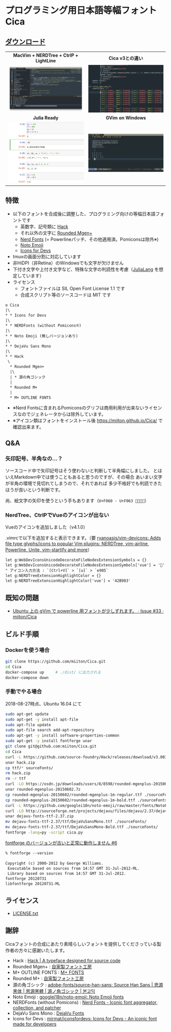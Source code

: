 # プログラミング用日本語等幅フォント Cica

## [ダウンロード](https://github.com/miiton/Cica/releases/latest)

|                                                                     |                                                                        |
| :----:                                                              | :----:                                                                 |
| **MacVim + NERDTree + CtrlP + LightLine**                           | **Cica v3との違い**                                                    |
| [![MacVim](screenshots/macvim.png)](screenshots/macvim.png)         | [![v3 and v4](screenshots/cicachange.gif)](screenshots/cicachange.gif) |
| **Julia Ready**                                                     | **GVim on Windows**                                                    |
| [![Julia on Jupyter](screenshots/julia.png)](screenshots/julia.png) | [![GVim on Windows](screenshots/gvim.png)](screenshots/gvim.png)       |



## 特徴

* 以下のフォントを合成後に調整した、プログラミング向けの等幅日本語フォントです
    - 英数字、記号類に [Hack](https://sourcefoundry.org/hack/)
    - それ以外の文字に [Rounded Mgen+](http://jikasei.me/font/rounded-mgenplus/)
    - [Nerd Fonts](https://github.com/ryanoasis/nerd-fonts) (= Powerlineパッチ、その他適用済。Pomiconsは除外※)
    - [Noto Emoji](https://www.google.com/get/noto/)
    - [Icons for Devs](https://github.com/mirmat/iconsfordevs)
* tmuxの画面分割に対応しています
* 非HiDPI（非Retina）のWindowsでも文字が欠けません
* 下付き文字や上付き文字など、特殊な文字の判読性を考慮（[JuliaLang](https://julialang.org/) を想定しています）
* ライセンス
    - フォントファイルは SIL Open Font License 1.1 です
    - 合成スクリプト等のソースコードは MIT です

```
o Cica
|\
* * Icons for Devs
|\
* * NERDFonts (without Pomicons※)
|\
* * Noto Emoji (無しバージョンあり)
|\
* * DejaVu Sans Mono
|\
* * Hack
 \
  * Rounded Mgen+
  |\
  | * 源の角ゴシック
  |
  * Rounded M+
  |
  * M+ OUTLINE FONTS
```

- ※Nerd Fontsに含まれるPomiconsのグリフは商用利用が出来ないライセンスなのでジェネレータからは除外しています。
- ※アイコン類はフォントをインストール後 [https:\/\/miiton.github.io\/Cica\/](https://miiton.github.io/Cica/) で確認出来ます。

## Q&A

### 矢印記号、半角なの...？  

ソースコード中で矢印記号はそう使わないと判断して半角幅にしました。
とはいえMarkdown中では使うこともあると思うのですが、その場合
あいまい文字が半角の環境で見切れてしまうので、それであれば
多少不格好でも判読できたほうが良いという判断です。

尚、絵文字の矢印を使うという手もあります（`U+F060 - U+F063 `）

### NerdTree、CtrlPでVueのアイコンが出ない

Vueのアイコンを追加しました（v4.1.0）

.vimrcで以下を追加すると表示できます。（要 [ryanoasis/vim\-devicons: Adds file type glyphs/icons to popular Vim plugins: NERDTree, vim\-airline, Powerline, Unite, vim\-startify and more](https://github.com/ryanoasis/vim-devicons)）

```vim
let g:WebDevIconsUnicodeDecorateFileNodesExtensionSymbols = {}
let g:WebDevIconsUnicodeDecorateFileNodesExtensionSymbols['vue'] = ''
" アイコン入力方法 : `[Ctrl+V]` > `[u]` > `e905`
let g:NERDTreeExtensionHighlightColor = {}
let g:NERDTreeExtensionHighlightColor['vue'] = '42B983'
```


## 既知の問題

* [Ubuntu 上の gVim で powerline 用フォントが少しずれます。 · Issue \#33 · miiton/Cica](https://github.com/miiton/Cica/issues/33)

## ビルド手順


### Dockerを使う場合

```sh
git clone https://github.com/miiton/Cica.git
cd Cica
docker-compose up     # ./dist/ に出力される
docker-compose down
```

### 手動でやる場合

2018-08-27時点、Ubuntu 16.04 にて

```sh
sudo apt-get update
sudo apt-get -y install apt-file
sudo apt-file update
sudo apt-file search add-apt-repository
sudo apt-get -y install software-properties-common
sudo apt-get -y install fontforge unar
git clone git@github.com:miiton/Cica.git
cd Cica
curl -L https://github.com/source-foundry/Hack/releases/download/v3.003/Hack-v3.003-ttf.zip -o hack.zip
unar hack.zip
cp ttf/* sourceFonts/
rm hack.zip
rm -r ttf
curl -LO https://osdn.jp/downloads/users/8/8598/rounded-mgenplus-20150602.7z
unar rounded-mgenplus-20150602.7z
cp rounded-mgenplus-20150602/rounded-mgenplus-1m-regular.ttf ./sourceFonts
cp rounded-mgenplus-20150602/rounded-mgenplus-1m-bold.ttf ./sourceFonts
curl -L https://github.com/googlei18n/noto-emoji/raw/master/fonts/NotoEmoji-Regular.ttf -o sourceFonts/NotoEmoji-Regular.ttf
curl -LO http://sourceforge.net/projects/dejavu/files/dejavu/2.37/dejavu-fonts-ttf-2.37.zip
unar dejavu-fonts-ttf-2.37.zip
mv dejavu-fonts-ttf-2.37/ttf/DejaVuSansMono.ttf ./sourceFonts/
mv dejavu-fonts-ttf-2.37/ttf/DejaVuSansMono-Bold.ttf ./sourceFonts/
fontforge -lang=py -script cica.py
```

[fontforge のバージョンが古いと正常に動作しません #6](https://github.com/miiton/Cica/issues/6)

```
% fontforge --version

Copyright (c) 2000-2012 by George Williams.
 Executable based on sources from 14:57 GMT 31-Jul-2012-ML.
 Library based on sources from 14:57 GMT 31-Jul-2012.
fontforge 20120731
libfontforge 20120731-ML
```

## ライセンス

* [LICENSE.txt](LICENSE.txt)

## 謝辞

Cicaフォントの合成にあたり素晴らしいフォントを提供してくださっている製作者の方々に感謝いたします。

- Hack : [Hack \| A typeface designed for source code](https://sourcefoundry.org/hack/)
- Rounded Mgen+ : [自家製フォント工房](http://jikasei.me/)
- M+ OUTLINE FONTS : [M\+ FONTS](https://mplus-fonts.osdn.jp/)
- Rounded M+ : [自家製フォント工房](http://jikasei.me/)
- 源の角ゴシック : [adobe\-fonts/source\-han\-sans: Source Han Sans \| 思源黑体 \| 思源黑體 \| 源ノ角ゴシック \| 본고딕](https://github.com/adobe-fonts/source-han-sans)
- Noto Emoji : [googlei18n/noto\-emoji: Noto Emoji fonts](https://github.com/googlei18n/noto-emoji)
- NERDFonts (without Pomicons) : [Nerd Fonts \- Iconic font aggregator, collection, and patcher](https://nerdfonts.com/)
- DejaVu Sans Mono : [DejaVu Fonts](https://dejavu-fonts.github.io/)
- Icons for Devs : [mirmat/iconsfordevs: Icons for Devs \- An iconic font made for developers](https://github.com/mirmat/iconsfordevs)
